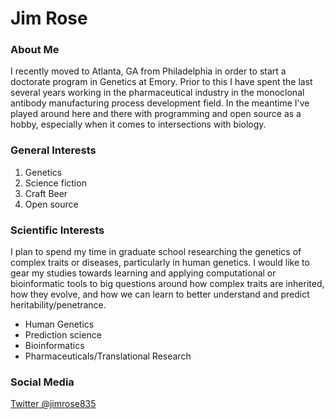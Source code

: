 # Jim Rose

### About Me

I recently moved to Atlanta, GA from Philadelphia in order to start a doctorate program in Genetics at Emory.
Prior to this I have spent the last several  years working in the pharmaceutical industry in the monoclonal antibody manufacturing process development field.
In the meantime I've played around here and there with programming and open source as a hobby, especially when it comes to intersections with biology. 

### General  Interests

1. Genetics
2. Science fiction
3. Craft Beer
4. Open source

### Scientific Interests 
I plan to spend my time in graduate school researching the genetics of complex traits or diseases, particularly in human genetics. I would like to gear my studies towards learning and applying computational or bioinformatic tools to big questions around how complex traits are inherited, how they evolve, and how we can learn to better understand and predict heritability/penetrance.

- Human Genetics
- Prediction science
- Bioinformatics
- Pharmaceuticals/Translational Research

### Social Media
[Twitter @jimrose835](https://twitter.com/jimrose835)
